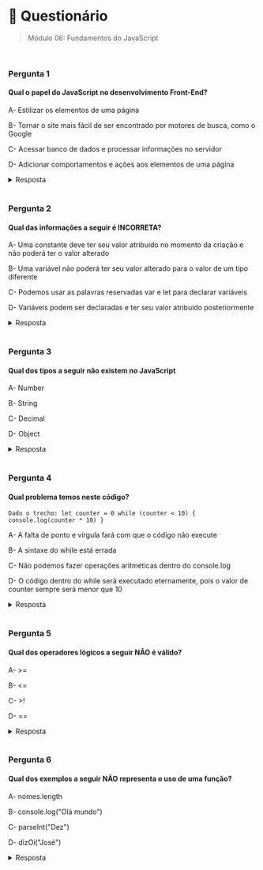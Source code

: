 # 📌 Questionário
> Módulo 06: Fundamentos do JavaScript

<br>

### Pergunta 1
#### Qual o papel do JavaScript no desenvolvimento Front-End?
A- Estilizar os elementos de uma página

B- Tornar o site mais fácil de ser encontrado por motores de busca, como o Google

C- Acessar banco de dados e processar informações no servidor

D- Adicionar comportamentos e ações aos elementos de uma página

<details>
    <summary>Resposta</summary>

    Adicionar comportamentos e ações aos elementos de uma página
    
    A alternativa correta para o papel do JavaScript no desenvolvimento front-end é "Adicionar comportamentos e ações aos elementos de uma página". Essa é a principal função do JavaScript no desenvolvimento front-end. Ele permite adicionar interatividade, responder a eventos, manipular o conteúdo da página e realizar ações dinâmicas, como animações e validações de formulários. O JavaScript é responsável por tornar os elementos de uma página mais dinâmicos e responsivos às interações do usuário.

</details>

<br>

### Pergunta 2
#### Qual das informações a seguir é INCORRETA?
A- Uma constante deve ter seu valor atribuído no momento da criação e não poderá ter o valor alterado

B- Uma variável não poderá ter seu valor alterado para o valor de um tipo diferente

C- Podemos usar as palavras reservadas var e let para declarar variáveis

D- Variáveis podem ser declaradas e ter seu valor atribuído posteriormente

<details>
    <summary>Resposta</summary>
    
    Uma variável não poderá ter seu valor alterado para o valor de um tipo diferente
    
    A informação incorreta é alternativa "Uma variável não poderá ter seu valor alterado para o valor de um tipo diferente". Pois, em linguagens de programação com tipagem dinâmica, como JavaScript e Python, é possível alterar o valor de uma variável para um valor de um tipo diferente. A tipagem dinâmica permite que uma variável seja reatribuída com um valor de qualquer tipo em qualquer momento.

</details>

<br>


### Pergunta 3
#### Qual dos tipos a seguir não existem no JavaScript
A- Number

B- String

C- Decimal

D- Object

<details>
    <summary>Resposta</summary>
    
    Decimal

    A resposta correta é "Decimal". Pois este tipo não existe no JavaScript. Em vez disso, o JavaScript usa o tipo "Number" para representar números de ponto flutuante, incluindo números decimais.
</details>

<br>

### Pergunta 4
#### Qual problema temos neste código?
```
Dado o trecho: let counter = 0 while (counter < 10) {  console.log(counter * 10) }
```
A- A falta de ponto e vírgula fará com que o código não execute

B- A sintaxe do while está errada

C- Não podemos fazer operações aritméticas dentro do console.log

D- O código dentro do while será executado eternamente, pois o valor de counter sempre será menor que 10
<details>
    <summary>Resposta</summary>
    
    O código dentro do while será executado eternamente, pois o valor de counter sempre será menor que 10

    A resposta correta para é "O código dentro do while será executado eternamente, pois o valor de counter sempre será menor que 10". Pois o valor de "counter" é inicializado como 0, e o bloco de código dentro do while é repetido enquanto a condição "counter < 10" for verdadeira. No entanto, o valor de "counter" nunca é incrementado dentro do loop, o que resultará em um loop infinito, imprimindo 0 repetidamente.
</details>

<br>

### Pergunta 5
#### Qual dos operadores lógicos a seguir NÃO é válido?

A- >=

B- <=

C- >!

D- ==

<details>
    <summary>Resposta</summary>
    
    >!

    A resposta correta é ">!". Pois não existe um operador lógico que combine o símbolo ">" (maior que) com o símbolo "!" (negação).
</details>

<br>

### Pergunta 6
#### Qual dos exemplos a seguir NÃO representa o uso de uma função?
A- nomes.length

B- console.log("Olá mundo")

C- parseInt("Dez")

D- dizOi("José")

<details>
    <summary>Resposta</summary>
    
    nomes.length

    O exemplo que NÃO representa o uso de uma função é a opção "nomes.length". Isso ocorre porque "nomes.length" é uma propriedade de um objeto/array (no caso, "length" é uma propriedade de um array chamado "nomes"), e não uma função.
</details>